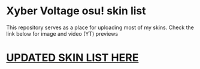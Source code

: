 # Xyber Voltage osu! skin list

This repository serves as a place for uploading most of my skins. Check the link below for image and video (YT) previews

# [UPDATED SKIN LIST HERE](https://gist.github.com/XyberVoltage224/b66b54b22b9c3ef01ac221ad7193e453)
